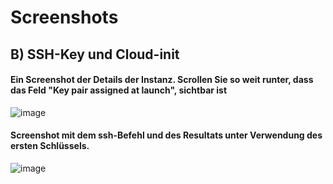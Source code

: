 # Screenshots


## B) SSH-Key und Cloud-init

#### Ein Screenshot der Details der Instanz. Scrollen Sie so weit runter, dass das Feld "Key pair assigned at launch", sichtbar ist

![image](https://github.com/user-attachments/assets/417f5d17-e66d-40f3-9a24-94dbbefd9d72)

#### Screenshot mit dem ssh-Befehl und des Resultats unter Verwendung des ersten Schlüssels.
![image](https://github.com/user-attachments/assets/210ed8b8-0390-43d5-8192-f13e55a34760)
